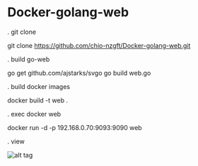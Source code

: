 # Docker-golang-web

. git clone 

git clone https://github.com/chio-nzgft/Docker-golang-web.git

. build go-web

go get github.com/ajstarks/svgo
go build web.go

. build docker images

docker build -t web .

. exec docker web

docker run -d -p 192.168.0.70:9093:9090 web

. view

![alt tag](https://pic.pimg.tw/echochio/1481189806-1192089371_n.png)
